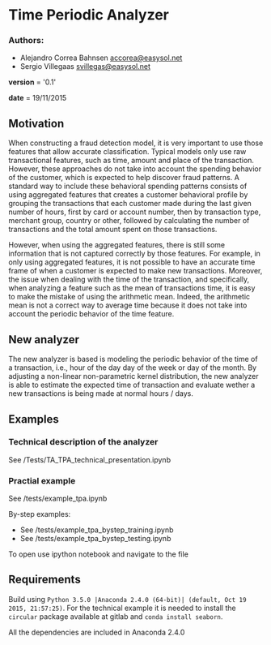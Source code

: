 # Time Periodic Analyzer

### Authors:
- Alejandro Correa Bahnsen <accorea@easysol.net>
- Sergio Villegaas <svillegas@easysol.net>

__version__ = '0.1'

__date__ = 19/11/2015


## Motivation
When constructing a fraud detection model, it is very important to use those features that allow accurate classification. Typical models only use raw transactional features, such as time, amount and place of the transaction. However, these approaches do not take into account the spending behavior of the customer, which is expected to help discover fraud patterns. A standard way to include these behavioral spending patterns consists of using aggregated features that creates a customer behavioral profile by grouping the transactions that each customer made during the last given number of hours, first by card or account number, then by transaction type, merchant group, country or other, followed by calculating the number of transactions and the total amount spent on those transactions.

However, when using the aggregated features, there is still some information that is not captured correctly by those features. For example, in only using aggregated features, it is not possible to have an accurate time frame of when a customer is expected to make new transactions. Moreover, the issue when dealing with the time of the transaction, and specifically, when analyzing a feature such as the mean of transactions time, it is easy to make the mistake of using the arithmetic mean. Indeed, the arithmetic mean is not a correct way to average time because it does not take into account the periodic behavior of the time feature.
## New analyzer
The new analyzer is based is modeling the periodic behavior of the time of a transaction, i.e., hour of the day
day of the week or day of the month. By adjusting a non-linear non-parametric kernel distribution, the new
analyzer is able to estimate the expected time of transaction and evaluate wether a new transactions is being made at normal hours / days.
## Examples

### Technical description of the analyzer
See /Tests/TA_TPA_technical_presentation.ipynb

### Practial example
See /tests/example_tpa.ipynb

By-step examples:
- See /tests/example_tpa_bystep_training.ipynb
- See /tests/example_tpa_bystep_testing.ipynb

To open use ipython notebook and navigate to the file

## Requirements
Build using
`Python 3.5.0 |Anaconda 2.4.0 (64-bit)| (default, Oct 19 2015, 21:57:25)`. For the technical example
it is needed to install the `circular` package available at gitlab and `conda install seaborn`.

All the dependencies are included in Anaconda 2.4.0
